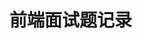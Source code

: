 <!--
 * Author       : OBKoro1
 * Date         : 2020-04-14 15:41:50
 * LastEditors  : OBKoro1
 * LastEditTime : 2020-04-14 15:42:20
 * FilePath     : /codeBlack/interviewQuestion/Readme.md
 * Description  : 
 * https://github.com/OBKoro1
 -->


# 前端面试题记录

